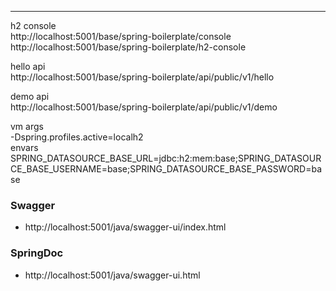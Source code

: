 ---
h2 console  
http://localhost:5001/base/spring-boilerplate/console  
http://localhost:5001/base/spring-boilerplate/h2-console  
  
hello api  
http://localhost:5001/base/spring-boilerplate/api/public/v1/hello  
  
demo api  
http://localhost:5001/base/spring-boilerplate/api/public/v1/demo  
  
vm args    
-Dspring.profiles.active=localh2  
envars        
SPRING_DATASOURCE_BASE_URL=jdbc:h2:mem:base;SPRING_DATASOURCE_BASE_USERNAME=base;SPRING_DATASOURCE_BASE_PASSWORD=base

### Swagger
* http://localhost:5001/java/swagger-ui/index.html

### SpringDoc
* http://localhost:5001/java/swagger-ui.html